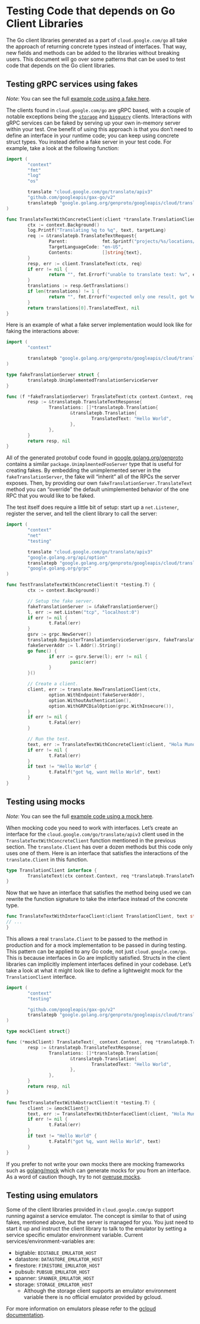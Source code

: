 # Testing Code that depends on Go Client Libraries

The Go client libraries generated as a part of `cloud.google.com/go` all take
the approach of returning concrete types instead of interfaces. That way, new
fields and methods can be added to the libraries without breaking users. This
document will go over some patterns that can be used to test code that depends
on the Go client libraries.

## Testing gRPC services using fakes

*Note*: You can see the full
[example code using a fake here](https://github.com/googleapis/google-cloud-go/tree/master/internal/examples/fake).

The clients found in `cloud.google.com/go` are gRPC based, with a couple of
notable exceptions being the [`storage`](https://pkg.go.dev/cloud.google.com/go/storage)
and [`bigquery`](https://pkg.go.dev/cloud.google.com/go/bigquery) clients.
Interactions with gRPC services can be faked by serving up your own in-memory
server within your test. One benefit of using this approach is that you don’t
need to define an interface in your runtime code; you can keep using
concrete struct types. You instead define a fake server in your test code. For
example, take a look at the following function:

```go
import (
        "context"
        "fmt"
        "log"
        "os"

        translate "cloud.google.com/go/translate/apiv3"
        "github.com/googleapis/gax-go/v2"
        translatepb "google.golang.org/genproto/googleapis/cloud/translate/v3"
)

func TranslateTextWithConcreteClient(client *translate.TranslationClient, text string, targetLang string) (string, error) {
        ctx := context.Background()
        log.Printf("Translating %q to %q", text, targetLang)
        req := &translatepb.TranslateTextRequest{
                Parent:             fmt.Sprintf("projects/%s/locations/global", os.Getenv("GOOGLE_CLOUD_PROJECT")),
                TargetLanguageCode: "en-US",
                Contents:           []string{text},
        }
        resp, err := client.TranslateText(ctx, req)
        if err != nil {
                return "", fmt.Errorf("unable to translate text: %v", err)
        }
        translations := resp.GetTranslations()
        if len(translations) != 1 {
                return "", fmt.Errorf("expected only one result, got %d", len(translations))
        }
        return translations[0].TranslatedText, nil
}
```

Here is an example of what a fake server implementation would look like for
faking the interactions above:

```go
import (
        "context"

        translatepb "google.golang.org/genproto/googleapis/cloud/translate/v3"
)

type fakeTranslationServer struct {
        translatepb.UnimplementedTranslationServiceServer
}

func (f *fakeTranslationServer) TranslateText(ctx context.Context, req *translatepb.TranslateTextRequest) (*translatepb.TranslateTextResponse, error) {
        resp := &translatepb.TranslateTextResponse{
                Translations: []*translatepb.Translation{
                        &translatepb.Translation{
                                TranslatedText: "Hello World",
                        },
                },
        }
        return resp, nil
}
```

All of the generated protobuf code found in [google.golang.org/genproto](https://pkg.go.dev/google.golang.org/genproto)
contains a similar `package.UnimplmentedFooServer` type that is useful for
creating fakes. By embedding the unimplemented server in the
`fakeTranslationServer`, the fake will “inherit” all of the RPCs the server
exposes. Then, by providing our own `fakeTranslationServer.TranslateText`
method you can “override” the default unimplemented behavior of the one RPC that
you would like to be faked.

The test itself does require a little bit of setup: start up a `net.Listener`,
register the server, and tell the client library to call the server:

```go
import (
        "context"
        "net"
        "testing"

        translate "cloud.google.com/go/translate/apiv3"
        "google.golang.org/api/option"
        translatepb "google.golang.org/genproto/googleapis/cloud/translate/v3"
        "google.golang.org/grpc"
)

func TestTranslateTextWithConcreteClient(t *testing.T) {
        ctx := context.Background()

        // Setup the fake server.
        fakeTranslationServer := &fakeTranslationServer{}
        l, err := net.Listen("tcp", "localhost:0")
        if err != nil {
                t.Fatal(err)
        }
        gsrv := grpc.NewServer()
        translatepb.RegisterTranslationServiceServer(gsrv, fakeTranslationServer)
        fakeServerAddr := l.Addr().String()
        go func() {
                if err := gsrv.Serve(l); err != nil {
                        panic(err)
                }
        }()

        // Create a client.
        client, err := translate.NewTranslationClient(ctx,
                option.WithEndpoint(fakeServerAddr),
                option.WithoutAuthentication(),
                option.WithGRPCDialOption(grpc.WithInsecure()),
        )
        if err != nil {
                t.Fatal(err)
        }

        // Run the test.
        text, err := TranslateTextWithConcreteClient(client, "Hola Mundo", "en-US")
        if err != nil {
                t.Fatal(err)
        }
        if text != "Hello World" {
                t.Fatalf("got %q, want Hello World", text)
        }
}
```

## Testing using mocks

*Note*: You can see the full
[example code using a mock here](https://github.com/googleapis/google-cloud-go/tree/master/internal/examples/mock).

When mocking code you need to work with interfaces. Let’s create an interface
for the `cloud.google.com/go/translate/apiv3` client used in the
`TranslateTextWithConcreteClient` function mentioned in the previous section.
The `translate.Client` has over a dozen methods but this code only uses one of
them. Here is an interface that satisfies the interactions of the
`translate.Client` in this function.

```go
type TranslationClient interface {
        TranslateText(ctx context.Context, req *translatepb.TranslateTextRequest, opts ...gax.CallOption) (*translatepb.TranslateTextResponse, error)
}
```

Now that we have an interface that satisfies the method being used we can
rewrite the function signature to take the interface instead of the concrete
type.

```go
func TranslateTextWithInterfaceClient(client TranslationClient, text string, targetLang string) (string, error) {
// ...
}
```

This allows a real `translate.Client` to be passed to the method in production
and for a mock implementation to be passed in during testing. This pattern can
be applied to any Go code, not just `cloud.google.com/go`. This is because
interfaces in Go are implicitly satisfied. Structs in the client libraries can
implicitly implement interfaces defined in your codebase. Let’s take a look at
what it might look like to define a lightweight mock for the `TranslationClient`
interface.

```go
import (
        "context"
        "testing"

        "github.com/googleapis/gax-go/v2"
        translatepb "google.golang.org/genproto/googleapis/cloud/translate/v3"
)

type mockClient struct{}

func (*mockClient) TranslateText(_ context.Context, req *translatepb.TranslateTextRequest, opts ...gax.CallOption) (*translatepb.TranslateTextResponse, error) {
        resp := &translatepb.TranslateTextResponse{
                Translations: []*translatepb.Translation{
                        &translatepb.Translation{
                                TranslatedText: "Hello World",
                        },
                },
        }
        return resp, nil
}

func TestTranslateTextWithAbstractClient(t *testing.T) {
        client := &mockClient{}
        text, err := TranslateTextWithInterfaceClient(client, "Hola Mundo", "en-US")
        if err != nil {
                t.Fatal(err)
        }
        if text != "Hello World" {
                t.Fatalf("got %q, want Hello World", text)
        }
}
```

If you prefer to not write your own mocks there are mocking frameworks such as
[golang/mock](https://github.com/golang/mock) which can generate mocks for you
from an interface. As a word of caution though, try to not
[overuse mocks](https://testing.googleblog.com/2013/05/testing-on-toilet-dont-overuse-mocks.html).

## Testing using emulators

Some of the client libraries provided in `cloud.google.com/go` support running
against a service emulator. The concept is similar to that of using fakes,
mentioned above, but the server is managed for you. You just need to start it up
and instruct the client library to talk to the emulator by setting a service
specific emulator environment variable. Current services/environment-variables
are:

- bigtable: `BIGTABLE_EMULATOR_HOST`
- datastore: `DATASTORE_EMULATOR_HOST`
- firestore: `FIRESTORE_EMULATOR_HOST`
- pubsub: `PUBSUB_EMULATOR_HOST`
- spanner: `SPANNER_EMULATOR_HOST`
- storage: `STORAGE_EMULATOR_HOST`
  - Although the storage client supports an emulator environment variable there is no official emulator provided by gcloud.

For more information on emulators please refer to the
[gcloud documentation](https://cloud.google.com/sdk/gcloud/reference/beta/emulators).
